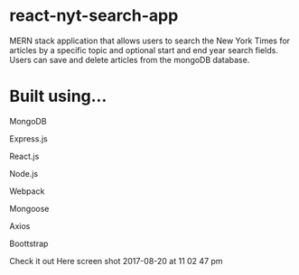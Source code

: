 # react-nyt-search-app

MERN stack application that allows users to search the New York Times for articles by a specific topic and optional start and end year search fields. Users can save and delete articles from the mongoDB database.

# Built using...

MongoDB

Express.js

React.js

Node.js

Webpack

Mongoose

Axios

Boottstrap

Check it out Here
screen shot 2017-08-20 at 11 02 47 pm
